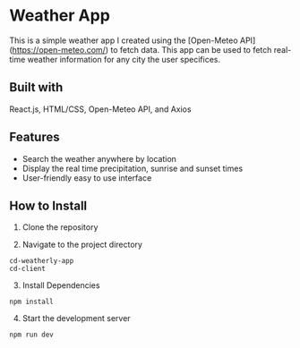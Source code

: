 # Weather App

This is a simple weather app I created using the [Open-Meteo API] (https://open-meteo.com/) to fetch data.
This app can be used to fetch real-time weather information for any city the user specifices. 

## Built with
React.js, HTML/CSS, Open-Meteo API, and Axios



## Features
- Search the weather anywhere by location
- Display the real time precipitation, sunrise and sunset times
- User-friendly easy to use interface

## How to Install
1. Clone the repository
   
2. Navigate to the project directory
```
cd-weatherly-app
cd-client
```

3. Install Dependencies
```
npm install
```
4. Start the development server
```
npm run dev
```
